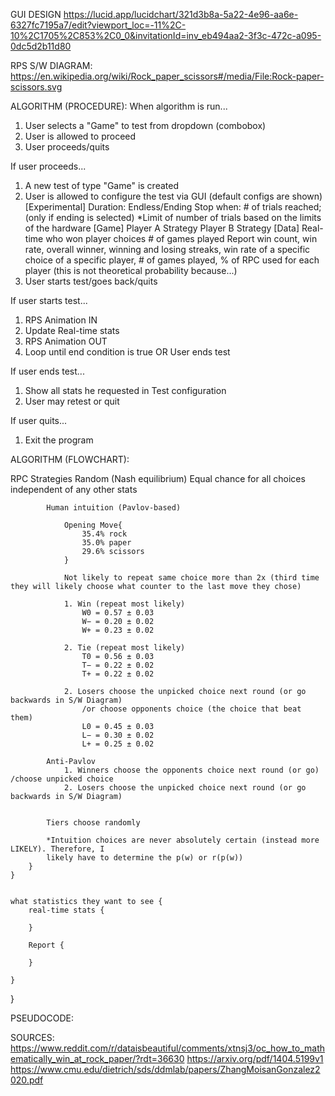 GUI DESIGN
https://lucid.app/lucidchart/321d3b8a-5a22-4e96-aa6e-6327fc7195a7/edit?viewport_loc=-11%2C-10%2C1705%2C853%2C0_0&invitationId=inv_eb494aa2-3f3c-472c-a095-0dc5d2b11d80

RPS S/W DIAGRAM:
https://en.wikipedia.org/wiki/Rock_paper_scissors#/media/File:Rock-paper-scissors.svg

ALGORITHM (PROCEDURE):
When algorithm is run...
1. User selects a "Game" to test from dropdown (combobox)
2. User is allowed to proceed
3. User proceeds/quits

If user proceeds...
1. A new test of type "Game" is created
2. User is allowed to configure the test via GUI (default configs are shown)
    [Experimental]
        Duration: Endless/Ending
        Stop when: # of trials reached;(only if ending is selected)
        *Limit of number of trials based on the limits of the hardware
    [Game]
        Player A Strategy
        Player B Strategy
    [Data]
        Real-time
            who won
            player choices
            # of games played
        Report
            win count,
            win rate,
            overall winner,
            winning and losing streaks,
            win rate of a specific choice of a specific player,
            # of games played,
            % of RPC used for each player (this is not theoretical probability because...)
3. User starts test/goes back/quits

If user starts test...
1. RPS Animation IN
2. Update Real-time stats
3. RPS Animation OUT
4. Loop until end condition is true OR User ends test

If user ends test...
1. Show all stats he requested in Test configuration
2. User may retest or quit

If user quits...
1. Exit the program

ALGORITHM (FLOWCHART):

RPC Strategies
    Random (Nash equilibrium)
                Equal chance for all choices independent of any other stats

            Human intuition (Pavlov-based)

                Opening Move{
                    35.4% rock
                    35.0% paper
                    29.6% scissors
                }

                Not likely to repeat same choice more than 2x (third time they will likely choose what counter to the last move they chose)

                1. Win (repeat most likely)
                    W0 = 0.57 ± 0.03
                    W− = 0.20 ± 0.02
                    W+ = 0.23 ± 0.02

                2. Tie (repeat most likely)
                    T0 = 0.56 ± 0.03
                    T− = 0.22 ± 0.02
                    T+ = 0.22 ± 0.02

                2. Losers choose the unpicked choice next round (or go backwards in S/W Diagram)
                    /or choose opponents choice (the choice that beat them)
                    L0 = 0.45 ± 0.03
                    L− = 0.30 ± 0.02
                    L+ = 0.25 ± 0.02

            Anti-Pavlov
                1. Winners choose the opponents choice next round (or go) /choose unpicked choice
                2. Losers choose the unpicked choice next round (or go backwards in S/W Diagram)


            Tiers choose randomly

            *Intuition choices are never absolutely certain (instead more LIKELY). Therefore, I
            likely have to determine the p(w) or r(p(w))
        }
    }


    what statistics they want to see {
        real-time stats {

        }

        Report {

        }

    }
}

PSEUDOCODE:



SOURCES:
https://www.reddit.com/r/dataisbeautiful/comments/xtnsj3/oc_how_to_mathematically_win_at_rock_paper/?rdt=36630
https://arxiv.org/pdf/1404.5199v1
https://www.cmu.edu/dietrich/sds/ddmlab/papers/ZhangMoisanGonzalez2020.pdf

